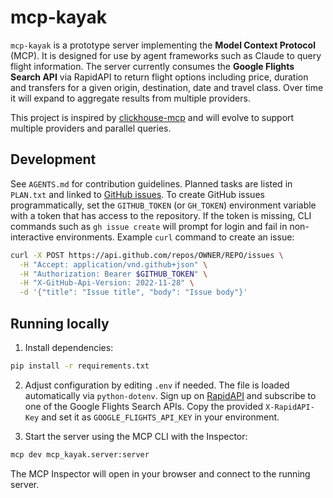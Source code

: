# mcp-kayak

`mcp-kayak` is a prototype server implementing the **Model Context Protocol** (MCP). It is designed for use by agent frameworks such as Claude to query flight information. The server currently consumes the **Google Flights Search API** via RapidAPI to return flight options including price, duration and transfers for a given origin, destination, date and travel class. Over time it will expand to aggregate results from multiple providers.

This project is inspired by [clickhouse-mcp](https://github.com/izaitsevfb/clickhouse-mcp) and will evolve to support multiple providers and parallel queries.

## Development

See `AGENTS.md` for contribution guidelines. Planned tasks are listed in `PLAN.txt` and linked to [GitHub issues](https://github.com/wdvr/mcp-kayak/issues).
To create GitHub issues programmatically, set the `GITHUB_TOKEN` (or `GH_TOKEN`) environment variable with a token that has access to the repository. If the token is missing, CLI commands such as `gh issue create` will prompt for login and fail in non-interactive environments.
Example `curl` command to create an issue:

```bash
curl -X POST https://api.github.com/repos/OWNER/REPO/issues \
  -H "Accept: application/vnd.github+json" \
  -H "Authorization: Bearer $GITHUB_TOKEN" \
  -H "X-GitHub-Api-Version: 2022-11-28" \
  -d '{"title": "Issue title", "body": "Issue body"}'
```

## Running locally

1. Install dependencies:

```bash
pip install -r requirements.txt
```

2. Adjust configuration by editing `.env` if needed. The file is loaded automatically via `python-dotenv`.
   Sign up on [RapidAPI](https://rapidapi.com/) and subscribe to one of the Google Flights Search APIs.
   Copy the provided `X-RapidAPI-Key` and set it as `GOOGLE_FLIGHTS_API_KEY` in your environment.

3. Start the server using the MCP CLI with the Inspector:

```bash
mcp dev mcp_kayak.server:server
```

The MCP Inspector will open in your browser and connect to the running server.
